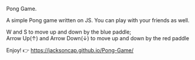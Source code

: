 Pong Game. 

A simple Pong game written on JS. You can play with your friends as well. 

W and S to move up and down by the blue paddle;     
Arrow Up(↑) and Arrow Down(↓) to move up and down by the red paddle

Enjoy! 👉 https://jacksoncap.github.io/Pong-Game/
